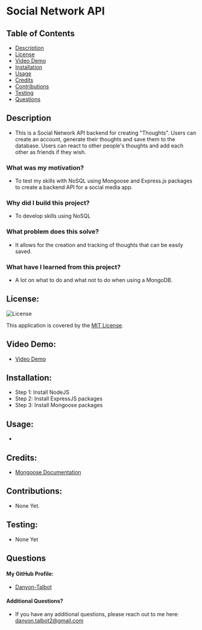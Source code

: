 # Social Network API

## Table of Contents
- [Description](#description)
- [License](#license)
- [Video Demo](#video-demo)
- [Installation](#installation)
- [Usage](#usage)
- [Credits](#credits)
- [Contributions](#contributions)
- [Testing](#testing)
- [Questions](#questions)

## Description

* This is a Social Network API backend for creating "Thoughts". Users can create an account, generate their thoughts and save them to the database. Users can react to other people's thoughts and add each other as friends if they wish.

### What was my motivation?

* To test my skills with NoSQL using Mongoose and Express.js packages to create a backend API for a social media app.

### Why did I build this project?

* To develop skills using NoSQL 

### What problem does this solve?

* It allows for the creation and tracking of thoughts that can be easily saved.

### What have I learned from this project?

* A lot on what to do and what not to do when using a MongoDB.

## License:

![License](https://img.shields.io/badge/License-MIT-yellow.svg)

This application is covered by the [MIT License](https://opensource.org/licenses/MIT).

## Video Demo:

* [Video Demo](https://watch.screencastify.com/v/HbqBuHhKACM78lqUmMUH)

## Installation:

* Step 1: Install NodeJS
* Step 2: Install ExpressJS packages
* Step 3: Install Mongoose packages

## Usage:

* 

## Credits:

* [Mongoose Documentation](https://mongoosejs.com/docs/index.html)

## Contributions:

* None Yet.

## Testing:

* None Yet

## Questions

#### My GitHub Profile:
* [Danyon-Talbot](https://github.com/Danyon-Talbot)

#### Additional Questions?

* If you have any additional questions, please reach out to me here: danyon.talbot2@gmail.com
